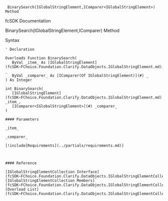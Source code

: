 ﻿     BinarySearch(IGlobalStringElement,IComparer<IGlobalStringElement>) Method                                                   

fcSDK Documentation

BinarySearch(IGlobalStringElement,IComparer<IGlobalStringElement>) Method

Syntax

```vbnet
' Declaration

Overloads Function BinarySearch( _
   ByVal _item_ As [IGlobalStringElement](fcSDK~FChoice.Foundation.Clarify.DataObjects.IGlobalStringElement.md), _
   ByVal _comparer_ As [IComparer(Of IGlobalStringElement)](#) _
) As Integer

int BinarySearch( 
   [IGlobalStringElement](fcSDK~FChoice.Foundation.Clarify.DataObjects.IGlobalStringElement.md) _item_,
   [IComparer<IGlobalStringElement>](#) _comparer_
)

#### Parameters

_item_

_comparer_

[!include[Requirements](../partials/requirements.md)]



#### Reference

[IGlobalStringElementCollection Interface](fcSDK~FChoice.Foundation.Clarify.DataObjects.IGlobalStringElementCollection.md)  
[IGlobalStringElementCollection Members](fcSDK~FChoice.Foundation.Clarify.DataObjects.IGlobalStringElementCollection_members.md)  
[Overload List](fcSDK~FChoice.Foundation.Clarify.DataObjects.IGlobalStringElementCollection~BinarySearch.md)